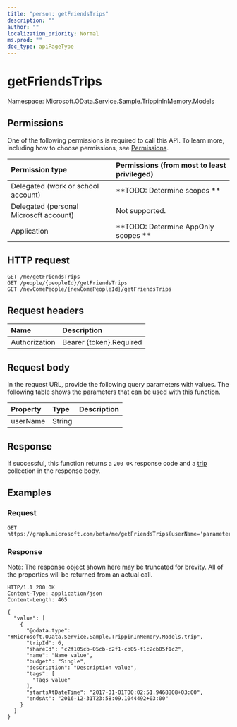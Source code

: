 ```yaml
---
title: "person: getFriendsTrips"
description: ""
author: ""
localization_priority: Normal
ms.prod: ""
doc_type: apiPageType
---
```


# getFriendsTrips

Namespace: Microsoft.OData.Service.Sample.TrippinInMemory.Models



## Permissions
One of the following permissions is required to call this API. To learn more, including how to choose permissions, see [Permissions](/concepts/permissions-reference.md).

|Permission type|Permissions (from most to least privileged)|
|:---|:---|
|Delegated (work or school account)|**TODO: Determine scopes **|
|Delegated (personal Microsoft account)|Not supported.|
|Application|**TODO: Determine AppOnly scopes **|

## HTTP request
<!-- {
  "blockType": "ignored"
}
-->
``` http
GET /me/getFriendsTrips
GET /people/{peopleId}/getFriendsTrips
GET /newComePeople/{newComePeopleId}/getFriendsTrips
```

## Request headers
|Name|Description|
|:---|:---|
|Authorization|Bearer {token}.Required|

## Request body
In the request URL, provide the following query parameters with values.
The following table shows the parameters that can be used with this function.

|Property|Type|Description|
|:---|:---|:---|
|userName|String||



## Response
If successful, this function returns a `200 OK` response code and a [trip](../resources/microsoft.odata.service.sample.trippininmemory.models-trip.md) collection in the response body.

## Examples

### Request
<!-- {
  "blockType": "request",
  "name": "person_getfriendstrips"
}
-->
``` http
GET https://graph.microsoft.com/beta/me/getFriendsTrips(userName='parameterValue')
```

### Response
Note: The response object shown here may be truncated for brevity. All of the properties will be returned from an actual call.
<!-- {
  "blockType": "response",
  "truncated": true,
  "@odata.type": "collection(microsoft.odata.service.sample.trippininmemory.models.trip)"
}
-->
``` http
HTTP/1.1 200 OK
Content-Type: application/json
Content-Length: 465

{
  "value": [
    {
      "@odata.type": "#Microsoft.OData.Service.Sample.TrippinInMemory.Models.trip",
      "tripId": 6,
      "shareId": "c2f105cb-05cb-c2f1-cb05-f1c2cb05f1c2",
      "name": "Name value",
      "budget": "Single",
      "description": "Description value",
      "tags": [
        "Tags value"
      ],
      "startsAtDateTime": "2017-01-01T00:02:51.9468808+03:00",
      "endsAt": "2016-12-31T23:58:09.1044492+03:00"
    }
  ]
}
```


